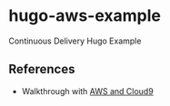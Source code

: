 # hugo-aws-example
Continuous Delivery Hugo Example


## References

* Walkthrough with [AWS and Cloud9](https://www.youtube.com/watch?v=j50buxfFEkA)

